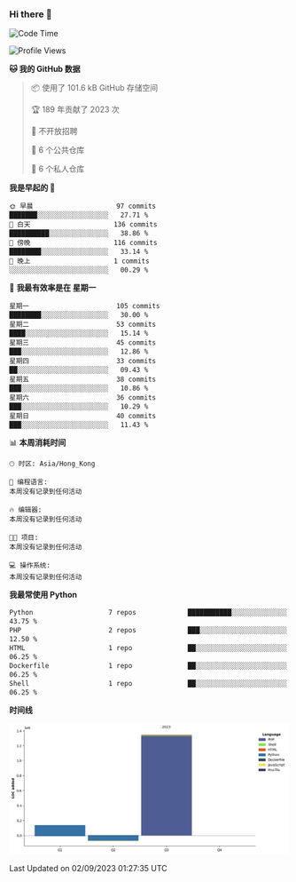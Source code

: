 ### Hi there 👋

<!--
**Mrzqd/Mrzqd** is a ✨ _special_ ✨ repository because its `README.md` (this file) appears on your GitHub profile.

Here are some ideas to get you started:

- 🔭 I’m currently working on ...
- 🌱 I’m currently learning ...
- 👯 I’m looking to collaborate on ...
- 🤔 I’m looking for help with ...
- 💬 Ask me about ...
- 📫 How to reach me: ...
- 😄 Pronouns: ...
- ⚡ Fun fact: ...
-->
<!--START_SECTION:waka-->
![Code Time](http://img.shields.io/badge/Code%20Time-142%20hrs%2044%20mins-blue)

![Profile Views](http://img.shields.io/badge/%E4%B8%AA%E4%BA%BA%E8%B5%84%E6%96%99%E8%A7%82%E7%9C%8B%E6%AC%A1%E6%95%B0-11-blue)

**🐱 我的 GitHub 数据** 

> 📦  使用了 101.6 kB GitHub 存储空间 
 > 
> 🏆 189 年贡献了 2023 次
 > 
> 🚫 不开放招聘
 > 
> 📜 6 个公共仓库 
 > 
> 🔑 6 个私人仓库 
 > 
**我是早起的 🐤** 

```text
🌞 早晨                     97 commits          ███████░░░░░░░░░░░░░░░░░░   27.71 % 
🌆 白天                     136 commits         ██████████░░░░░░░░░░░░░░░   38.86 % 
🌃 傍晚                     116 commits         ████████░░░░░░░░░░░░░░░░░   33.14 % 
🌙 晚上                     1 commits           ░░░░░░░░░░░░░░░░░░░░░░░░░   00.29 % 
```
📅 **我最有效率是在 星期一** 

```text
星期一                      105 commits         ████████░░░░░░░░░░░░░░░░░   30.00 % 
星期二                      53 commits          ████░░░░░░░░░░░░░░░░░░░░░   15.14 % 
星期三                      45 commits          ███░░░░░░░░░░░░░░░░░░░░░░   12.86 % 
星期四                      33 commits          ██░░░░░░░░░░░░░░░░░░░░░░░   09.43 % 
星期五                      38 commits          ███░░░░░░░░░░░░░░░░░░░░░░   10.86 % 
星期六                      36 commits          ███░░░░░░░░░░░░░░░░░░░░░░   10.29 % 
星期日                      40 commits          ███░░░░░░░░░░░░░░░░░░░░░░   11.43 % 
```


📊 **本周消耗时间** 

```text
🕑︎ 时区: Asia/Hong_Kong

💬 编程语言: 
本周没有记录到任何活动

🔥 编辑器: 
本周没有记录到任何活动

🐱‍💻 项目: 
本周没有记录到任何活动

💻 操作系统: 
本周没有记录到任何活动
```

**我最常使用 Python** 

```text
Python                   7 repos             ███████████░░░░░░░░░░░░░░   43.75 % 
PHP                      2 repos             ███░░░░░░░░░░░░░░░░░░░░░░   12.50 % 
HTML                     1 repo              ██░░░░░░░░░░░░░░░░░░░░░░░   06.25 % 
Dockerfile               1 repo              ██░░░░░░░░░░░░░░░░░░░░░░░   06.25 % 
Shell                    1 repo              ██░░░░░░░░░░░░░░░░░░░░░░░   06.25 % 
```



**时间线**

![Lines of Code chart](https://raw.githubusercontent.com/Mrzqd/Mrzqd/main/assets/bar_graph.png)


 Last Updated on 02/09/2023 01:27:35 UTC
<!--END_SECTION:waka-->
